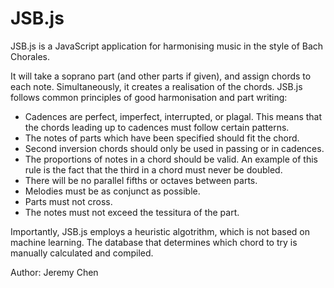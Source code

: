 # JSB.js
JSB.js is a JavaScript application for harmonising music in the style of Bach Chorales.

It will take a soprano part (and other parts if given), and assign chords to each note. Simultaneously, it creates a realisation of the chords.
JSB.js follows common principles of good harmonisation and part writing:

* Cadences are perfect, imperfect, interrupted, or plagal. This means that the chords leading up to cadences must follow certain patterns. 
* The notes of parts which have been specified should fit the chord.
* Second inversion chords should only be used in passing or in cadences.
* The proportions of notes in a chord should be valid. An example of this rule is the fact that the third in a chord must never be doubled.
* There will be no parallel fifths or octaves between parts.
* Melodies must be as conjunct as possible.
* Parts must not cross.
* The notes must not exceed the tessitura of the part.

Importantly, JSB.js employs a heuristic algotrithm, which is not based on machine learning. The database that determines which chord to try is manually calculated and compiled.

Author: Jeremy Chen
